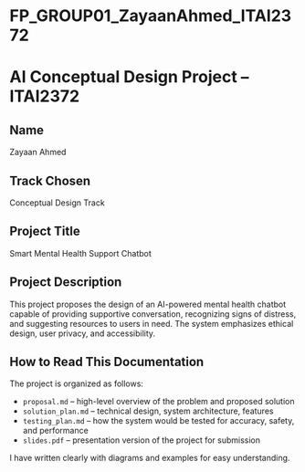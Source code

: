 # FP_GROUP01_ZayaanAhmed_ITAI2372
# AI Conceptual Design Project – ITAI2372

## Name
Zayaan Ahmed

## Track Chosen
Conceptual Design Track

## Project Title
Smart Mental Health Support Chatbot 

## Project Description
This project proposes the design of an AI-powered mental health chatbot capable of providing supportive conversation, recognizing signs of distress, and suggesting resources to users in need. The system emphasizes ethical design, user privacy, and accessibility.

## How to Read This Documentation
The project is organized as follows:
- `proposal.md` – high-level overview of the problem and proposed solution
- `solution_plan.md` – technical design, system architecture, features
- `testing_plan.md` – how the system would be tested for accuracy, safety, and performance
- `slides.pdf` – presentation version of the project for submission

I have written clearly with diagrams and examples for easy understanding.
